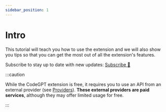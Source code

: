 ```yaml
---
sidebar_position: 1
---
```


# Intro

 This tutorial will teach you how to use the extension and we will also show you tips so that you can get the most out of all the extension's features.

Subscribe to stay up to date with new updates: [Subscribe 📨](https://817715f5.sibforms.com/serve/MUIEAMf2kzgJKDLrfbc46jFqp1U2BCxtNd2G2YfHO_4Wdqvdj0FqFJzy7a-_iVFmCKBzuSIjfoqot4O8DJXEj288d_YmAXXYKQCe34E0CseCIq7Ozvg90PktET7eeGdlTtrSc5f4S4pMYkyrJdQRSjLyur5_l1r3mUyCbDahOq4M8Jc5Hy-c9ZX_wkX-qt5lH0ORt6ePXfyRrGZY)

:::caution

While the CodeGPT extension is free, it requires you to use an API from an external provider (see [Providers](providers.md)). **These external providers are paid services**, although they may offer limited usage for free.

:::



